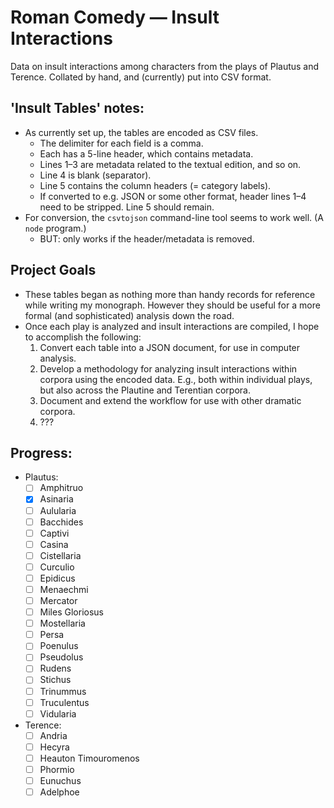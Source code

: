 # Roman Comedy — Insult Interactions

Data on insult interactions among characters from the plays of Plautus and Terence. Collated
by hand, and (currently) put into CSV format.


## 'Insult Tables' notes:

* As currently set up, the tables are encoded as CSV files.
    - The delimiter for each field is a comma.
    - Each has a 5-line header, which contains metadata.
    - Lines 1–3 are metadata related to the textual edition, and so on.
    - Line 4 is blank (separator).
    - Line 5 contains the column headers (= category labels).
    - If converted to e.g. JSON or some other format, header lines 1–4 need to be stripped.
      Line 5 should remain.
* For conversion, the `csvtojson` command-line tool seems to work well. (A `node` program.)
    - BUT: only works if the header/metadata is removed.


## Project Goals

* These tables began as nothing more than handy records for reference while writing my
  monograph. However they should be useful for a more formal (and sophisticated) analysis down
  the road.
* Once each play is analyzed and insult interactions are compiled, I hope to accomplish the
  following:
    1. Convert each table into a JSON document, for use in computer analysis.
    2. Develop a methodology for analyzing insult interactions within corpora using the
       encoded data. E.g., both within individual plays, but also across the Plautine and
       Terentian corpora.
    3. Document and extend the workflow for use with other dramatic corpora.
    4. ???


## Progress:

* Plautus:
    - [ ] Amphitruo
    - [x] Asinaria 
    - [ ] Aulularia
    - [ ] Bacchides
    - [ ] Captivi
    - [ ] Casina
    - [ ] Cistellaria
    - [ ] Curculio
    - [ ] Epidicus
    - [ ] Menaechmi
    - [ ] Mercator
    - [ ] Miles Gloriosus
    - [ ] Mostellaria
    - [ ] Persa
    - [ ] Poenulus
    - [ ] Pseudolus
    - [ ] Rudens
    - [ ] Stichus
    - [ ] Trinummus
    - [ ] Truculentus
    - [ ] Vidularia
* Terence:
    - [ ] Andria
    - [ ] Hecyra
    - [ ] Heauton Timouromenos
    - [ ] Phormio
    - [ ] Eunuchus
    - [ ] Adelphoe
